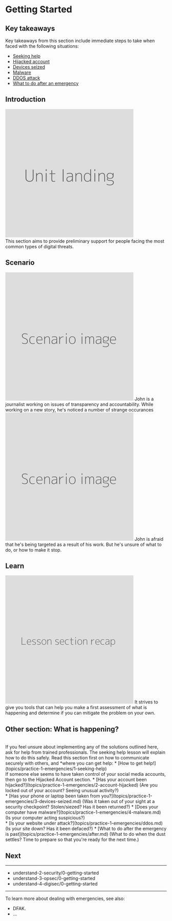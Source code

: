 # Getting Started
## Key takeaways
Key takeaways from this section include immediate steps to take when faced with the following situations:

- [Seeking help](en/topics/practice-1-emergencies/1-seeking-help/1-intro.md) 
- [Hijacked account](en/topics/practice-1-emergencies/2-account-hijacked/1-intro.md)
- [Devices seized](en/topics/practice-1-emergencies/3-seized-devices/1-intro.md)
- [Malware](en/topics/practice-1-emergencies/4-malware/1-intro.md)
- [DDOS attack](en/topics/practice-1-emergencies/5-ddos/1-intro.md)
- [What to do after an emergency](en/topics/practice-1-emergencies/6-after/1-intro.md)


## Introduction
![](unit.png)
<br>
This section aims to provide preliminary support for people facing the most common types of digital threats.


## Scenario
![](scenario.png)
John is a journalist working on issues of transparency and accountability. While working on a new story, he's noticed a number of strange occurances
<br>
![](scenario.png)
John is afraid that he's being targeted as a result of his work. But he's unsure of what to do, or how to make it stop.


## Learn
![](recap.png)
It strives to give you tools that can help you make a first assessment of what is happening and determine if you can mitigate the problem on your own.
<br>
## Other section: What is happening?
<br>
If you feel unsure about implementing any of the solutions outlined here, ask for help from trained professionals. The seeking help lesson will explain how to do this safely. Read this section first on how to communicate securely with others, and *where you can get help:
* [How to get help!](topics/practice-1-emergencies/1-seeking-help)
<br>
If someone else seems to have taken control of your social media accounts, then go to the Hijacked Account section.
* [Has your account been hijacked?](topics/practice-1-emergencies/2-account-hijacked) (Are you locked out of your account? Seeing unusual activity?)
<br>
* [Has your phone or laptop been taken from you?](topics/practice-1-emergencies/3-devices-seized.md) (Was it taken out of your sight at a security checkpoint? Stolen/siezed? Has it been returned?)
* [Does your computer have malware?](topics/practice-1-emergencies/4-malware.md) (Is your computer acting suspicious?)
<br>
* [Is your website under attack?](topics/practice-1-emergencies/ddos.md) (Is your site down? Has it been defaced?)
* [What to do after the emergency is past](topics/practice-1-emergencies/after.md) (What to do when the dust settles? Time to prepare so that you're ready for the next time.)


## Next
---
- understand-2-security/0-getting-started
- understand-3-opsec/0-getting-started
- understand-4-digisec/0-getting-started
---
To learn more about dealing with emergencies, see also:
* DFAK.
* ...



